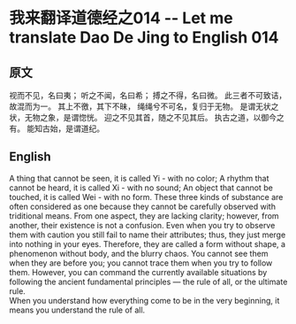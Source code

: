 # 我来翻译道德经之014 -- Let me translate Dao De Jing to English 014

## 原文

视而不见，名曰夷；
听之不闻，名曰希；
搏之不得，名曰微。
此三者不可致诘，故混而为一。
其上不徼，其下不昧，
绳绳兮不可名，复归于无物。
是谓无状之状，无物之象，是谓惚恍。
迎之不见其首，随之不见其后。
执古之道，以御今之有。
能知古始，是谓道纪。

## English

A thing that cannot be seen, it is called Yi - with no color;
A rhythm that cannot be heard, it is called Xi - with no sound;
An object that cannot be touched, it is called Wei - with no form.
These three kinds of substance are often considered as one because they cannot be carefully observed with triditional means.
From one aspect, they are lacking clarity; however, from another, their existence is not a confusion.
Even when you try to observe them with caution you still fail to name their attributes; thus, they just merge into nothing in your eyes.
Therefore, they are called a form without shape, a phenomenon without body, and the blurry chaos.
You cannot see them when they are before you; you cannot trace them when you try to follow them.
However, you can command the currently available situations by following the ancient fundamental principles — the rule of all, or the ultimate rule.  
When you understand how everything come to be in the very beginning, it means you understand the rule of all.